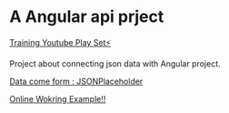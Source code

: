 # A Angular api prject 

[Training Youtube Play Set⚡️](http://y2u.be/f_r8SkLWgBI)


Project about connecting json data with Angular project.


[Data come form : JSONPlaceholder](https://jsonplaceholder.typicode.com/)


[Online Wokring Example!!](https://shorturl.at/fsBK4)
